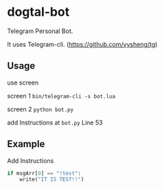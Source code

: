 dogtal-bot
==========
Telegram Personal Bot.

It uses Telegram-cli. (https://github.com/vysheng/tg)

Usage
-----
use screen

screen 1 
`bin/telegram-cli -s bot.lua`

screen 2 
`python bot.py`

add Instructions at `bot.py` Line 53

Example
-------
Add Instructions 
```python
if msgArr[0] == "!test":
    write("IT IS TEST!!")

```
